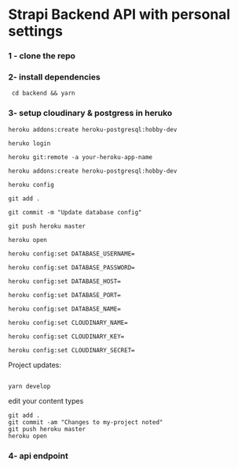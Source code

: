 # Strapi Backend API with personal settings

### 1 - clone the repo

### 2- install dependencies

```
 cd backend && yarn
```

### 3- setup cloudinary & postgress in heruko

```
heroku addons:create heroku-postgresql:hobby-dev

heruko login

heroku git:remote -a your-heroku-app-name

heroku addons:create heroku-postgresql:hobby-dev

heroku config

git add .

git commit -m "Update database config"

git push heroku master

heroku open

heroku config:set DATABASE_USERNAME=

heroku config:set DATABASE_PASSWORD=

heroku config:set DATABASE_HOST=

heroku config:set DATABASE_PORT=

heroku config:set DATABASE_NAME=

heroku config:set CLOUDINARY_NAME=

heroku config:set CLOUDINARY_KEY=

heroku config:set CLOUDINARY_SECRET=

```

Project updates:

```

yarn develop

```

edit your content types

```
git add .
git commit -am "Changes to my-project noted"
git push heroku master
heroku open

```

### 4- api endpoint
